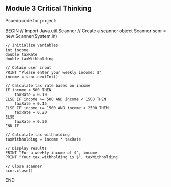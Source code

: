 Module 3 Critical Thinking
---------------------------

Psuedocode for project:

BEGIN
    // Import Java.util.Scanner
    // Create a scanner object
    Scanner scnr = new Scanner(System.in)
    
    // Initialize variables
    int income
    double taxRate
    double taxWithholding

    // Obtain user input
    PRINT "Please enter your weekly income: $"
    income = scnr.nextInt()

    // Calculate tax rate based on income
    IF income < 500 THEN
        taxRate = 0.10
    ELSE IF income >= 500 AND income < 1500 THEN
        taxRate = 0.15
    ELSE IF income >= 1500 AND income < 2500 THEN
        taxRate = 0.20
    ELSE
        taxRate = 0.30
    END IF

    // Calculate tax withholding
    taxWithholding = income * taxRate

    // Display results
    PRINT "For a weekly income of $", income
    PRINT "Your tax withholding is $", taxWithholding

    // Close scanner
    scnr.close()
END